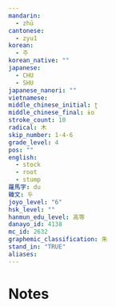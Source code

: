 ```yaml
---
mandarin:
  - zhū
cantonese:
  - zyu1
korean:
  - 주
korean_native: ""
japanese:
  - CHU
  - SHU
japanese_nanori: ""
vietnamese:
middle_chinese_initial: ʈ
middle_chinese_final: ɨo
stroke_count: 10
radical: 木
skip_number: 1-4-6
grade_level: 4
pos: ""
english:
  - stock
  - root
  - stump
羅馬字: du
韓文: 두
joyo_level: "6"
hsk_level: ""
hanmun_edu_level: 高等
danayo_id: 4138
mc_id: 2632
graphemic_classification: 朱
stand_in: "TRUE"
aliases:
---
```


# Notes
